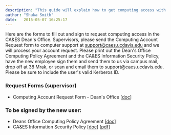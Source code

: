 ```yaml
---
description: "This guide will explain how to get computing access with CAES Dean's Office."
author: "Shuka Smith"
date:   2015-05-07 16:25:17
---
```


<p>Here are the forms to fill out and sign to request computing access in the CA&amp;ES Dean's Office. Supervisors, please send the Computing Account Request form to computer support at <a class="email-link" href="mailto:support@caes.ucdavis.edu" title="">support@caes.ucdavis.edu</a>  and we will process your account request. Please print out the Dean's Office Computing Policy Agreement and the CA&amp;ES Information Security Policy, have the new employee sign them and send them to us via campus mail, drop off at 38 Mrak, or scan and email them to support@caes.ucdavis.edu. Please be sure to include the user's valid Kerberos ID.</p>

<h3>Request Forms (supervisor)</h3>
<ul>
<li>Computing Account Request Form - Dean's Office [<a href="/media/files/Computing-Account-Request-Form-v1.6-DO.docx" title="Computing Account Request Form - Dean's Office">doc</a>]</li>
</ul>
<h3>To be signed by the new user:</h3>
<ul>
<li>Deans Office Computing Policy Agreement [<a href="/media/files/Policy-Deans-Office Computing-Policy Agreement.doc" title="PolicyDeansOfficeComputing">doc</a>]</li>
<li>CA&amp;ES Information Security Policy [<a href="/media/files/Policy-Deans-Office Information-Security-Policy.docx" title="Information Security Policy.doc">doc</a>] [<a href="/media/files/Forms-CA-ES Information-Security-Policy.pdf" target="_blank" title="Information Security Policy.pdf">pdf</a>]</li>
</ul>
